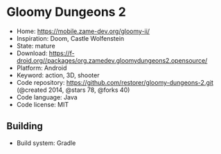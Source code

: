 # Gloomy Dungeons 2

- Home: https://mobile.zame-dev.org/gloomy-ii/
- Inspiration: Doom, Castle Wolfenstein
- State: mature
- Download: https://f-droid.org//packages/org.zamedev.gloomydungeons2.opensource/
- Platform: Android
- Keyword: action, 3D, shooter
- Code repository: https://github.com/restorer/gloomy-dungeons-2.git (@created 2014, @stars 78, @forks 40)
- Code language: Java
- Code license: MIT

## Building

- Build system: Gradle
